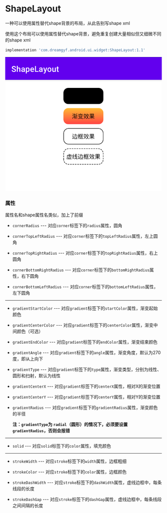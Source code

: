 # ShapeLayout

一种可以使用属性替代shape背景的布局，从此告别写shape xml

使用这个布局可以使用属性替代shape背景，避免重复创建大量相似但又细微不同的shape xml

```groovy
implementation 'com.dreamgyf.android.ui.widget:ShapeLayout:1.1'
```

![Demo](./ShapeLayout.png)

### 属性

属性名和shape属性名类似，加上了前缀

* `cornerRadius` --- 对应`corner`标签下的`radius`属性，圆角

* `cornerTopLeftRadius` --- 对应`corner`标签下的`topLeftRadius`属性，左上圆角

* `cornerTopRightRadius` --- 对应`corner`标签下的`topRightRadius`属性，右上圆角

* `cornerBottomRightRadius` --- 对应`corner`标签下的`bottomRightRadius`属性，右下圆角

* `cornerBottomLeftRadius` --- 对应`corner`标签下的`bottomLeftRadius`属性，左下圆角

---

* `gradientStartColor` --- 对应`gradient`标签下的`startColor`属性，渐变起始颜色

* `gradientCenterColor` --- 对应`gradient`标签下的`centerColor`属性，渐变中间颜色（可选）

* `gradientEndColor` --- 对应`gradient`标签下的`endColor`属性，渐变结束颜色

* `gradientAngle` --- 对应`gradient`标签下的`angle`属性，渐变角度，默认为270度，即从上向下

* `gradientType` --- 对应`gradient`标签下的`type`属性，渐变类型，分别为线性、圆形和扫射，默认为线性

* `gradientCenterX` --- 对应`gradient`标签下的`centerX`属性，相对X的渐变位置

* `gradientCenterY` --- 对应`gradient`标签下的`centerY`属性，相对Y的渐变位置

* `gradientRadius` --- 对应`gradient`标签下的`gradientRadius`属性，渐变颜色的半径

    **注：`gradientType`为 `radial`（圆形）的情况下，必须要设置`gradientRadius`，否则会报错**

---

* `solid` --- 对应`solid`标签下的`color`属性，填充颜色

---

* `strokeWidth` --- 对应`stroke`标签下的`width`属性，边框粗细

* `strokeColor` --- 对应`stroke`标签下的`color`属性，边框颜色

* `strokeDashWidth` --- 对应`stroke`标签下的`dashWidth`属性，虚线边框中，每条线段的长度

* `strokeDashGap` --- 对应`stroke`标签下的`dashGap`属性，虚线边框中，每条线段之间间隔的长度
